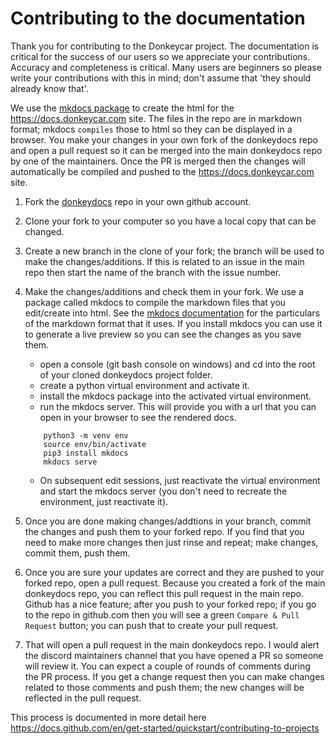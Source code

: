 # Contributing to the documentation

Thank you for contributing to the Donkeycar project.  The documentation is critical for the success of our users so we appreciate your contributions.  Accuracy and completeness is critical. Many users are beginners so please write your contributions with this in mind; don't assume that 'they should already know that'.  

We use the [mkdocs package](https://www.mkdocs.org/user-guide/) to create the html for the https://docs.donkeycar.com site.  The files in the repo are in markdown format; mkdocs `compiles` those to html so they can be displayed in a browser.  You make your changes in your own fork of the donkeydocs repo and open a pull request so it can be merged into the main donkeydocs repo by one of the maintainers.  Once the PR is merged then the changes will automatically be compiled and pushed to the https://docs.donkeycar.com site.   

 1. Fork the [donkeydocs](https://github.com/autorope/donkeydocs) repo in your own github account.
 2. Clone your fork to your computer so you have a local copy that can be changed.
 3. Create a new branch in the clone of your fork; the branch will be used to make the changes/additions.  If this is related to an issue in the main repo then start the name of the branch with the issue number.
 4. Make the changes/additions and check them in your fork.  We use a package called mkdocs to compile the markdown files that you edit/create into html. See the [mkdocs documentation](https://www.mkdocs.org/user-guide/writing-your-docs/#writing-with-markdown) for the particulars of the markdown format that it uses.  If you install mkdocs you can use it to generate a live preview so you can see the changes as you save them.
    - open a console (git bash console on windows) and cd into the root of your cloned donkeydocs project folder.
    - create a python virtual environment and activate it.
    - install the mkdocs package into the activated virtual environment.
    - run the mkdocs server.  This will provide you with a url that you can open in your browser to see the rendered docs.  
    ```
        python3 -m venv env
        source env/bin/activate
        pip3 install mkdocs
        mkdocs serve
    ```
    - On subsequent edit sessions, just reactivate the virtual environment and start the mkdocs server (you don't need to recreate the environment, just reactivate it).

 5. Once you are done making changes/addtions in your branch, commit the changes and push them to your forked repo.  If you find that you need to make more changes then just rinse and repeat; make changes, commit them, push them.
 6. Once you are sure your updates are correct and they are pushed to your forked repo, open a pull request.  Because you created a fork of the main donkeydocs repo, you can reflect this pull request in the main repo.  Github has a nice feature; after you push to your forked repo; if you go to the repo in github.com then you will see a green `Compare & Pull Request` button; you can push that to create your pull request.
 7. That will open a pull request in the main donkeydocs repo.  I would alert the discord maintainers channel that you have opened a PR so someone will review it.  You can expect a couple of rounds of comments during the PR process.  If you get a change request then you can make changes related to those comments and push them; the new changes will be reflected in the pull request.

This process is documented in more detail here https://docs.github.com/en/get-started/quickstart/contributing-to-projects
